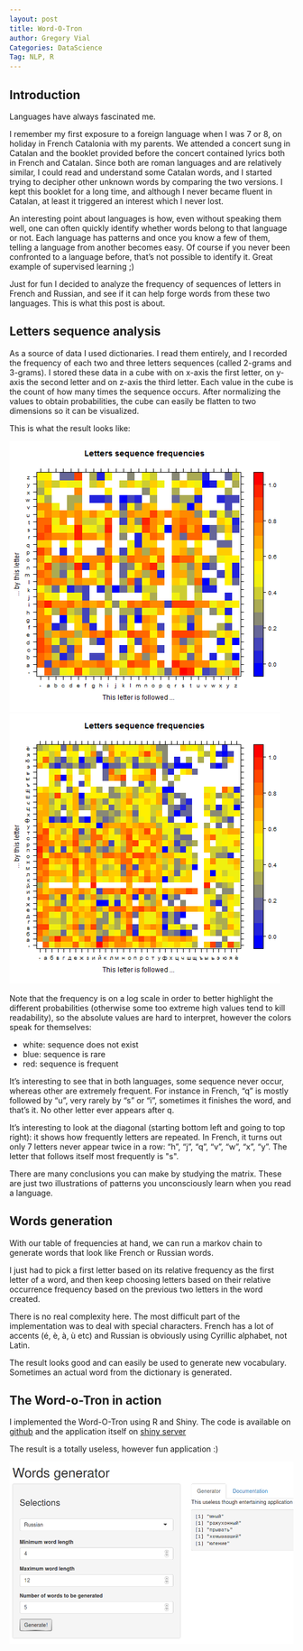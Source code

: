 ```yaml
---
layout: post
title: Word-O-Tron
author: Gregory Vial
Categories: DataScience
Tag: NLP, R
---
```


## Introduction
Languages have always fascinated me. 

I remember my first exposure to a foreign language when I was 7 or 8, on holiday in French Catalonia with my parents. We attended a concert sung in Catalan and the booklet provided before the concert contained lyrics both in French and Catalan. Since both are roman languages and are relatively similar, I could read and understand some Catalan words, and I started trying to decipher other unknown words by comparing the two versions. I kept this booklet for a long time, and although I never became fluent in Catalan, at least it triggered an interest which I never lost.

An interesting point about languages is how, even without speaking them well, one can often quickly identify whether words belong to that language or not. Each language has patterns and once you know a few of them, telling a language from another becomes easy. Of course if you never been confronted to a language before, that’s not possible to identify it. Great example of supervised learning ;)

Just for fun I decided to analyze the frequency of sequences of letters in French and Russian, and see if it can help forge words from these two languages. This is what this post is about.

## Letters sequence analysis
As a source of data I used dictionaries. I read them entirely, and I recorded the frequency of each two and three letters sequences (called 2-grams and 3-grams). I stored these data in a cube with on x-axis the first letter, on y-axis the second letter and on z-axis the third letter. Each value in the cube is the count of how many times the sequence occurs.
After normalizing the values to obtain probabilities, the cube can easily be flatten to two dimensions so it can be visualized.

This is what the result looks like:

<img src="/assets/matrix_fr.png">
<img src="/assets/matrix_ru.png">


Note that the frequency is on a log scale in order to better highlight the different probabilities (otherwise some too extreme high values tend to kill readability), so the absolute values are hard to interpret, however the colors speak for themselves:
- white: sequence does not exist
- blue: sequence is rare
- red: sequence is frequent

It’s interesting to see that in both languages, some sequence never occur, whereas other are extremely frequent. 
For instance in French, “q” is mostly followed by “u”, very rarely by “s” or “i”, sometimes it finishes the word, and that’s it. No other letter ever appears after q.

It’s interesting to look at the diagonal (starting bottom left and going to top right): it shows how frequently letters are repeated. In French, it turns out only 7 letters never appear twice in a row: “h”, “j”, “q”, “v”, “w”, “x”, “y”. The letter that follows itself most frequently is "s".

There are many conclusions you can make by studying the matrix. These are just two illustrations of patterns you unconsciously learn when you read a language.  

## Words generation
With our table of frequencies at hand, we can run a markov chain to generate words that look like French or Russian words.

I just had to pick a first letter based on its relative frequency as the first letter of a word, and then keep choosing letters based on their relative occurrence frequency based on the previous two letters in the word created.

There is no real complexity here. The most difficult part of the implementation was to deal with special characters. French has a lot of accents (é, è, à, ù etc) and Russian is obviously using Cyrillic alphabet, not Latin.

The result looks good and can easily be used to generate new vocabulary. Sometimes an actual word from the dictionary is generated.

## The Word-o-Tron in action
I implemented the Word-O-Tron using R and Shiny.
The code is available on [github](https://github.com/GregVial/WordGenerator) and the application itself on [shiny server](https://gregv.shinyapps.io/WordGenerator/)

The result is a totally useless, however fun application :)

<img src="/assets/WordGenerator.png">
